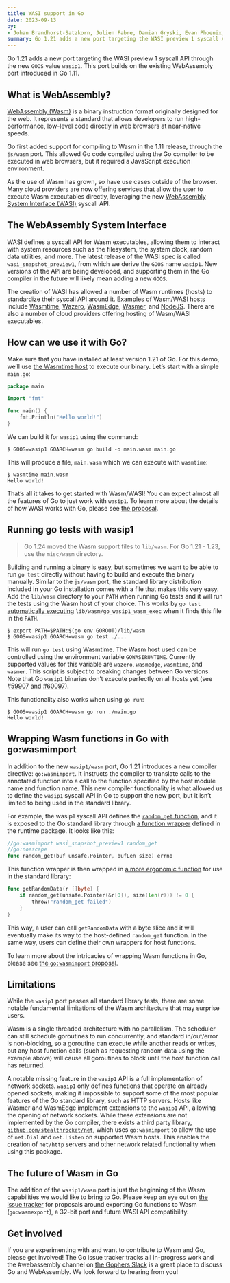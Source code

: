```yaml
---
title: WASI support in Go
date: 2023-09-13
by:
- Johan Brandhorst-Satzkorn, Julien Fabre, Damian Gryski, Evan Phoenix, and Achille Roussel
summary: Go 1.21 adds a new port targeting the WASI preview 1 syscall API
---
```


Go 1.21 adds a new port targeting the WASI preview 1 syscall API through the
new `GOOS` value `wasip1`. This port builds on the existing WebAssembly
port introduced in Go 1.11.

## What is WebAssembly?

[WebAssembly (Wasm)](https://webassembly.org/) is a binary instruction format
originally designed for the web. It represents a standard that allows
developers to run high-performance, low-level code directly in web browsers at
near-native speeds.

Go first added support for compiling to Wasm in the 1.11 release, through the
`js/wasm` port. This allowed Go code compiled using the Go compiler to be
executed in web browsers, but it required a JavaScript execution environment.

As the use of Wasm has grown, so have use cases outside of the browser. Many
cloud providers are now offering services that allow the user to execute Wasm
executables directly, leveraging the new
[WebAssembly System Interface (WASI)](https://wasi.dev/) syscall API.

## The WebAssembly System Interface

WASI defines a syscall API for Wasm executables, allowing them to interact with
system resources such as the filesystem, the system clock, random data
utilities, and more. The latest release of the WASI spec is called
`wasi_snapshot_preview1`, from which we derive the `GOOS` name `wasip1`. New
versions of the API are being developed, and supporting them in the Go
compiler in the future will likely mean adding a new `GOOS`.

The creation of WASI has allowed a number of Wasm runtimes (hosts) to
standardize their syscall API around it. Examples of Wasm/WASI hosts include
[Wasmtime](https://wasmtime.dev), [Wazero](https://wazero.io/),
[WasmEdge](https://wasmedge.org/), [Wasmer](https://wasmer.io/), and
[NodeJS](https://nodejs.org). There are also a number of cloud providers
offering hosting of Wasm/WASI executables.

## How can we use it with Go?

Make sure that you have installed at least version 1.21 of Go. For this demo,
we’ll use [the Wasmtime host](https://docs.wasmtime.dev/cli-install.html) to
execute our binary. Let’s start with a simple `main.go`:

```go
package main

import "fmt"

func main() {
	fmt.Println("Hello world!")
}
```

We can build it for `wasip1` using the command:

```shell
$ GOOS=wasip1 GOARCH=wasm go build -o main.wasm main.go
```

This will produce a file, `main.wasm` which we can execute with `wasmtime`:

```shell
$ wasmtime main.wasm
Hello world!
```

That’s all it takes to get started with Wasm/WASI! You can expect almost all
the features of Go to just work with `wasip1`. To learn more about the details
of how WASI works with Go, please see
[the proposal](/issue/58141).

## Running go tests with wasip1

> Go 1.24 moved the Wasm support files to `lib/wasm`. For Go 1.21 - 1.23, use the `misc/wasm` directory.

Building and running a binary is easy, but sometimes we want to be able to run
`go test` directly without having to build and execute the binary manually.
Similar to the `js/wasm` port, the standard library distribution included
in your Go installation comes with a file that makes this very easy. Add the
`lib/wasm` directory to your `PATH` when running Go tests and it will
run the tests using the Wasm host of your choice. This works by `go test`
[automatically executing](https://pkg.go.dev/cmd/go#hdr-Compile_and_run_Go_program)
`lib/wasm/go_wasip1_wasm_exec` when it finds this file in the `PATH`.

```shell
$ export PATH=$PATH:$(go env GOROOT)/lib/wasm
$ GOOS=wasip1 GOARCH=wasm go test ./...
```

This will run `go test` using Wasmtime. The Wasm host used can be controlled
using the environment variable `GOWASIRUNTIME`. Currently supported values
for this variable are `wazero`, `wasmedge`, `wasmtime`, and `wasmer`. This
script is subject to breaking changes between Go versions. Note that Go
`wasip1` binaries don’t execute perfectly on all hosts yet (see
[#59907](/issue/59907) and
[#60097](/issue/60097)).

This functionality also works when using `go run`:

```shell
$ GOOS=wasip1 GOARCH=wasm go run ./main.go
Hello world!
```

## Wrapping Wasm functions in Go with go:wasmimport

In addition to the new `wasip1/wasm` port, Go 1.21 introduces a new compiler
directive: `go:wasmimport`. It instructs the compiler to translate calls to
the annotated function into a call to the function specified by the host
module name and function name. This new compiler functionality is what allowed
us to define the `wasip1` syscall API in Go to support the new port, but it
isn’t limited to being used in the standard library.

For example, the wasip1 syscall API defines the
[`random_get` function](https://github.com/WebAssembly/WASI/blob/a51a66df5b1db01cf9e873f5537bc5bd552cf770/legacy/preview1/docs.md#-random_getbuf-pointeru8-buf_len-size---result-errno),
and it is exposed to the Go standard library through
[a function wrapper](https://cs.opensource.google/go/go/+/refs/tags/go1.21.0:src/runtime/os_wasip1.go;l=73-75)
defined in the runtime package. It looks like this:

```go
//go:wasmimport wasi_snapshot_preview1 random_get
//go:noescape
func random_get(buf unsafe.Pointer, bufLen size) errno
```

This function wrapper is then wrapped in
[a more ergonomic function](https://cs.opensource.google/go/go/+/refs/tags/go1.21.0:src/runtime/os_wasip1.go;l=183-187)
for use in the standard library:

```go
func getRandomData(r []byte) {
	if random_get(unsafe.Pointer(&r[0]), size(len(r))) != 0 {
		throw("random_get failed")
	}
}
```

This way, a user can call `getRandomData` with a byte slice and it will
eventually make its way to the host-defined `random_get` function. In the same
way, users can define their own wrappers for host functions.

To learn more about the intricacies of wrapping Wasm functions in Go, please
see [the `go:wasmimport` proposal](/issue/59149).

## Limitations

While the `wasip1` port passes all standard library tests, there are some
notable fundamental limitations of the Wasm architecture that may surprise
users.

Wasm is a single threaded architecture with no parallelism. The scheduler can
still schedule goroutines to run concurrently, and standard in/out/error is
non-blocking, so a goroutine can execute while another reads or writes, but any
host function calls (such as requesting random data using the example above)
will cause all goroutines to block until the host function call has returned.

A notable missing feature in the `wasip1` API is a full implementation of
network sockets. `wasip1` only defines functions that operate on already opened
sockets, making it impossible to support some of the most popular features of
the Go standard library, such as HTTP servers. Hosts like Wasmer and WasmEdge
implement extensions to the `wasip1` API, allowing the opening of network
sockets. While these extensions are not implemented by the Go compiler, there
exists a third party library,
[`github.com/stealthrocket/net`](https://github.com/stealthrocket/net), which
uses `go:wasmimport` to allow the use of `net.Dial` and `net.Listen` on
supported Wasm hosts. This enables the creation of `net/http` servers and other
network related functionality when using this package.

## The future of Wasm in Go

The addition of the `wasip1/wasm` port is just the beginning of the Wasm
capabilities we would like to bring to Go. Please keep an eye out on
[the issue tracker](https://github.com/golang/go/issues?q=is%3Aopen+is%3Aissue+label%3Aarch-wasm)
for proposals around exporting Go functions to Wasm (`go:wasmexport`), a 32-bit
port and future WASI API compatibility.

## Get involved

If you are experimenting with and want to contribute to Wasm and Go, please get
involved! The Go issue tracker tracks all in-progress work and the #webassembly
channel on [the Gophers Slack](https://invite.slack.golangbridge.org/) is a
great place to discuss Go and WebAssembly. We look forward to hearing from you!
